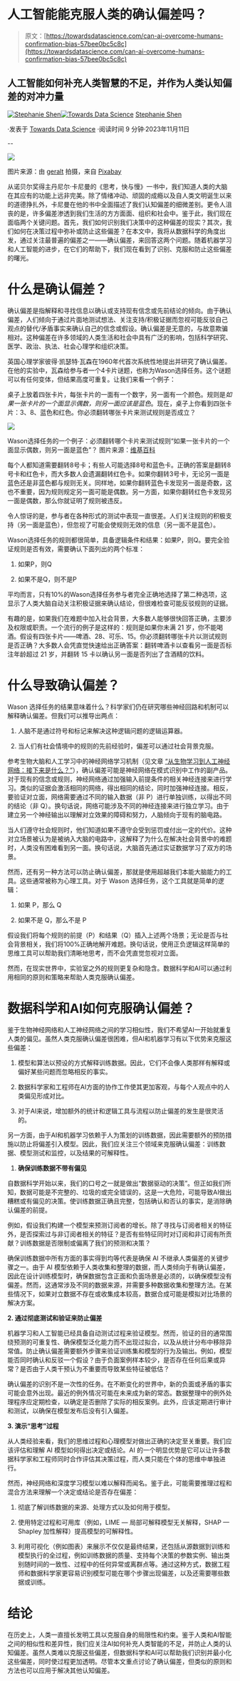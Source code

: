 # 人工智能能克服人类的确认偏差吗？

> 原文：[https://towardsdatascience.com/can-ai-overcome-humans-confirmation-bias-57bee0bc5c8c](https://towardsdatascience.com/can-ai-overcome-humans-confirmation-bias-57bee0bc5c8c)

## 人工智能如何补充人类智慧的不足，并作为人类认知偏差的对冲力量

[](https://jshen9889.medium.com/?source=post_page-----57bee0bc5c8c--------------------------------)[![Stephanie Shen](../Images/857cccbe84f0d3a9886c84acfbbac03e.png)](https://jshen9889.medium.com/?source=post_page-----57bee0bc5c8c--------------------------------)[](https://towardsdatascience.com/?source=post_page-----57bee0bc5c8c--------------------------------)[![Towards Data Science](../Images/a6ff2676ffcc0c7aad8aaf1d79379785.png)](https://towardsdatascience.com/?source=post_page-----57bee0bc5c8c--------------------------------) [Stephanie Shen](https://jshen9889.medium.com/?source=post_page-----57bee0bc5c8c--------------------------------)

·发表于 [Towards Data Science](https://towardsdatascience.com/?source=post_page-----57bee0bc5c8c--------------------------------) ·阅读时间 9 分钟·2023年11月11日

--

![](../Images/f42bd2913152c60b53a12af4000d7d80.png)

图片来源：由 [geralt](https://pixabay.com/users/9301/?tab=photos&order=latest&pagi=1) 拍摄，来自 [Pixabay](https://pixabay.com/illustrations/hand-candle-diwali-4543318/)

从诺贝尔奖得主丹尼尔·卡尼曼的《思考，快与慢》一书中，我们知道人类的大脑在其应有的功能上远非完美。除了情绪冲动、顽固的成瘾以及自人类文明诞生以来的道德挣扎外，卡尼曼在他的书中全面描述了我们认知偏差的细微差别。更令人沮丧的是，许多偏差渗透到我们生活的方方面面、组织和社会中。鉴于此，我们现在面临两个关键问题。首先，我们如何识别我们决策中的这种偏差的现实？其次，我们如何在决策过程中弥补或防止这些偏差？在本文中，我将从数据科学的角度出发，通过关注最普遍的偏差之一——确认偏差，来回答这两个问题。随着机器学习和人工智能的进步，在它们的帮助下，我们现在看到了识别、克服和防止这些偏差的曙光。

# 什么是确认偏差？

确认偏差是指解释和寻找信息以确认或支持现有信念或先前结论的倾向。由于确认偏差，人们倾向于通过片面地测试想法、关注支持/积极证据而忽视可能反驳自己观点的替代/矛盾事实来确认自己的信念或假设。确认偏差是无意的，与故意欺骗相对。这种偏差在许多领域的人类生活和社会中具有广泛的影响，包括科学研究、医学、政治、执法、社会心理学和组织决策。

英国心理学家彼得·凯瑟特·瓦森在1960年代首次系统性地提出并研究了确认偏差。在他的实验中，瓦森给参与者一个4卡片谜题，也称为Wason选择任务。这个谜题可以有任何变体，但结果高度可重复。让我们来看一个例子：

桌子上放着四张卡片，每张卡片的一面有一个数字，另一面有一个颜色。规则是*如果一张卡片的一个面显示偶数，则另一面应该是蓝色*。现在，桌子上你看到四张卡片：3、8、蓝色和红色。你必须翻转哪张卡片来测试规则是否成立？

![](../Images/3bde2605913c4d034b5f7f1a3d832c43.png)

Wason选择任务的一个例子：必须翻转哪个卡片来测试规则“如果一张卡片的一个面显示偶数，则另一面是蓝色”？ 图片来源：[维基百科](https://en.wikipedia.org/wiki/Wason_selection_task)

每个人都知道需要翻转8号卡；有些人可能选择8号和蓝色卡。正确的答案是翻转8号卡和红色卡，而大多数人会遗漏翻转红色卡。如果你翻转3号卡，无论另一面是蓝色还是非蓝色都与规则无关。同样地，如果你翻转蓝色卡发现另一面是奇数，这也不重要，因为规则规定另一面可能是偶数。另一方面，如果你翻转红色卡发现另一面是偶数，那么你就证明了规则被违反。

令人惊讶的是，参与者在各种形式的测试中表现一直很差。人们关注规则的积极支持（另一面是蓝色），但忽视了可能会使规则无效的信息（另一面不是蓝色）。

Wason选择任务的规则都很简单，具备逻辑条件和结果：如果P，则Q。要完全验证规则是否有效，需要确认下面列出的两个标准：

1.  如果P，则Q

1.  如果不是Q，则不是P

平均而言，只有10%的Wason选择任务参与者完全正确地选择了第二种选项，这显示了人类大脑自动关注积极证据来确认结论，但很难检查可能反驳规则的证据。

有趣的是，如果我们在难题中加入社会背景，大多数人能够很快回答正确，主要涉及权限或职责。一个流行的例子是这样的：规则是如果你未满 21 岁，你不能喝酒。假设有四张卡片——啤酒、28、可乐、15。你必须翻转哪张卡片以测试规则是否正确？大多数人会凭直觉快速给出正确答案：翻转啤酒卡以查看另一面是否标注年龄超过 21 岁，并翻转 15 卡以确认另一面是否列出了含酒精的饮料。

# **什么导致确认偏差？**

Wason 选择任务的结果意味着什么？科学家们仍在研究哪些神经回路和机制可以解释确认偏差。但我们可以推导出两点：

1.  人脑不是通过符号和标记来解决这种逻辑问题的逻辑运算器。

1.  当人们有社会情境中的规则的先前经验时，偏差可以通过社会背景克服。

参考生物大脑和人工学习中的神经网络学习机制（见文章 [“从生物学习到人工神经网络：接下来是什么？”](https://medium.com/towards-data-science/from-biological-learning-to-artificial-neural-network-whats-next-c8cf0d351af5)），确认偏差可能是神经网络在模式识别中工作的副产品。对于现有的信念或规则，神经网络通过加强输入前提条件的相关神经连接来进行学习。类似的证据会激活相同的网络，得出相同的结论，同时加强神经连接。相反，要验证对立面，网络需要通过不同的输入数据（非 P）进行单独训练，以得出不同的结论（非 Q）。换句话说，网络可能涉及不同的神经连接来进行独立学习。由于建立另一个神经输出以理解对立效果的障碍和努力，人脑倾向于现有的脑电路。

当人们遵守社会规则时，他们知道如果不遵守会受到惩罚或付出一定的代价。这种对立场景被认为是被纳入大脑的电路中，这解释了为什么在解决社会背景中的难题时，人类没有困难看到另一面。换句话说，大脑首先通过实证数据学习了双方的场景。

然而，还有另一种方法可以防止确认偏差，那就是使用超越我们本能大脑能力的工具。这些通常被称为心理工具。对于 Wason 选择任务，这个工具就是简单的逻辑：

1.  如果 P，那么 Q

1.  如果不是 Q，那么不是 P

假设我们将每个规则的前提（P）和结果（Q）插入上述两个场景；无论是否与社会背景相关，我们将100%正确地解开难题。换句话说，使用正负逻辑这样简单的思维工具可以帮助我们清晰地思考，而不会凭直觉忽视对立面。

然而，在现实世界中，实验室之外的规则更复杂和隐含。数据科学和AI可以通过利用相同的原则和策略来帮助人类克服确认偏差。

# **数据科学和AI如何克服确认偏差？**

鉴于生物神经网络和人工神经网络之间的学习相似性，我们不希望AI一开始就重复人类的偏见。虽然人类克服确认偏差很困难，但AI和机器学习有以下优势来克服这些偏差：

1.  模型和算法以预设的方式解释训练数据。因此，它们不会像人类那样有解释或偏好某些问题而忽略相反的事实。

1.  数据科学家和工程师在AI方面的协作工作使其更加客观，与每个人观点中的人类偏见形成对比。

1.  对于AI来说，增加额外的统计和逻辑工具与流程以防止偏差的发生是很灵活的。

另一方面，由于AI和机器学习依赖于人为策划的训练数据，因此需要额外的预防措施以防止将偏差引入模型。因此，我们应关注三个领域来克服确认偏差：训练数据、模型测试和监控，以及结果的可解释性。

1.  **确保训练数据不带有偏见**

自数据科学开始以来，我们的口号之一就是做出“数据驱动的决策”。但正如我们所知，数据可能是不完整的、垃圾的或完全错误的，这是一大危险，可能导致AI做出糟糕或有偏见的决策。使训练数据正确且完整，包括确认和否认的事实，是消除确认偏差的前提。

例如，假设我们构建一个模型来预测订阅者的增长。除了寻找与订阅者相关的特征外，是否探索过与非订阅者相关的特征？是否有些特征同时对订阅和非订阅有所贡献？训练数据是否限制或偏离了我们的预测和决策？

确保训练数据中所有方面的事实得到均等代表是确保 AI 不继承人类偏差的关键步骤之一。由于 AI 模型依赖于人类收集和整理的数据，而人类倾向于有确认偏差，因此在设计训练模型时，确保数据包含正面和负面场景是必须的，以确保模型没有偏差。然而，这通常涉及不同的数据来源，并需要多种数据收集和整理方法。在某些情况下，如果对立数据不存在或收集成本较高，数据合成可能是模拟对比场景的解决方案。

**2\. 通过彻底测试和验证来防止偏差**

机器学习和人工智能已经具备自动测试过程来验证模型。然而，验证的目的通常围绕预测的可重复性、确保模型泛化能力而不出现过拟合，以及从统计分布中移除异常值。防止确认偏差需要额外步骤来验证训练集和模型的行为及输出。例如，模型能否同时确认和反驳一个假设？由于负面案例样本较少，是否存在任何后果或异常？是否由于人类干预认为不重要而导致某些特征被低估？

确认偏差的识别不是一次性的任务。在不断变化的世界中，新的负面或矛盾的事实可能会意外出现。最近的例外情况可能在未来成为新的常态。数据整理中的例外处理程序应定期检查，以确定是否删除了实际的相反案例。此外，应该定期进行审计和测试，以确保在模型发布后没有引入偏差。

**3\. 演示“思考”过程**

从人类经验来看，我们的思维过程和心理模型对做出正确的决定至关重要。我们应该评估和理解 AI 模型如何得出决定或结论。AI 的一个明显优势是它可以让许多数据科学家和工程师同时合作评估其决策过程，而人类只能在个体的思维中单独进行。

然而，神经网络和深度学习模型以难以解释而闻名。鉴于此，可能需要推理过程和混合方法来理解一个决定或结论是否存在偏差：

1.  彻底了解训练数据的来源、处理方式以及如何用于模型。

1.  使用特定过程和可用库（例如，LIME — 局部可解释模型无关解释，SHAP — Shapley 加性解释）提高模型的可解释性。

1.  利用可视化（例如图表）来展示不仅仅是最终结果，还包括从源数据到训练和模型执行的全过程，例如训练数据的质量、支持每个决策的参数实例、输出类别随时间的一致性、过程中的任何异常或离群点等。通过这种方式，数据工程师和数据科学家更容易识别模型可能在哪个步骤出现偏差，以及还需要哪些数据或训练。

# **结论**

在历史上，人类一直擅长发明工具以克服自身的局限性和约束。鉴于人类和AI智能之间的相似性和差异性，我们应关注AI如何补充人类智能的不足，并防止人类的认知偏差。虽然人类难以克服这些偏差，但数据科学和AI可以帮助我们识别并最小化这些偏差，同时使过程更加透明。尽管本文重点讨论了确认偏差，但类似的原则和方法也可以应用于解决其他认知偏差。
